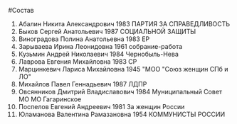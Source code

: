 #Состав
1. Абалин Никита Александрович 1983 ПАРТИЯ ЗА СПРАВЕДЛИВОСТЬ
2. Быков Сергей Анатольевич 1987 СОЦИАЛЬНОЙ ЗАЩИТЫ
3. Виноградова Полина Анатольевна 1983 ЕР
4. Зарываева Ирина Леонидовна 1961 собрание-работа
5. Кузьмин Андрей Николаевич 1984 Чернобыль-Нева
6. Лаврова Евгения Михайловна 1983 СР
7. Марцинкевич Лариса Михайловна 1945 \"МОО \"Союз женщин СПб и ЛО\"
8. Михайлов Павел Геннадьевич 1987 ЛДПР
9. Овсянников Дмитрий Владиславович 1984 Муниципальный Совет МО МО Гагаринское
10. Поспелов Евгений Андреевич 1981 За женщин России
11. Юламанова Валентина Рамазановна 1954 КОММУНИСТЫ РОССИИ
